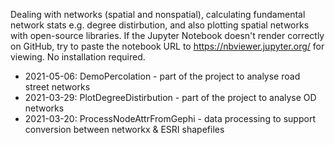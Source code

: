 Dealing with networks (spatial and nonspatial), calculating fundamental network stats e.g. degree distirbution, and also plotting spatial networks with open-source libraries.
If the Jupyter Notebook doesn't render correctly on GitHub, try to paste the notebook URL to https://nbviewer.jupyter.org/ for viewing. No installation required.

- 2021-05-06: DemoPercolation - part of the project to analyse road street networks
- 2021-03-29: PlotDegreeDistirbution - part of the project to analyse OD networks
- 2021-03-20: ProcessNodeAttrFromGephi - data processing to support conversion between networkx & ESRI shapefiles
